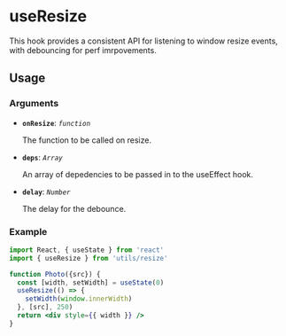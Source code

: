 # useResize

This hook provides a consistent API for listening to window resize events, with debouncing for perf imrpovements.

## Usage

### Arguments

- **`onResize`**: _`function`_

  The function to be called on resize.

- **`deps`**: _`Array`_

  An array of depedencies to be passed in to the useEffect hook.

- **`delay`**: _`Number`_

  The delay for the debounce.

### Example

```jsx
import React, { useState } from 'react'
import { useResize } from 'utils/resize'

function Photo({src}) {
  const [width, setWidth] = useState(0)
  useResize(() => {
    setWidth(window.innerWidth)
  }, [src], 250)
  return <div style={{ width }} />
}
```
